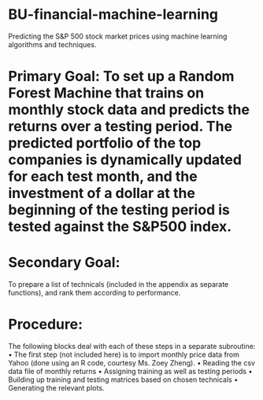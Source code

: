# BU-financial-machine-learning
Predicting the S&amp;P 500 stock market prices using machine learning algorithms and techniques.

# Primary Goal: To set up a Random Forest Machine that trains on monthly stock data and predicts the returns over a testing period. The predicted portfolio of the top companies is dynamically updated for each test month, and the investment of a dollar at the beginning of the testing period is tested against the S&P500 index.

# Secondary Goal: #
To prepare a list of technicals (included in the appendix as separate functions), and rank them according to performance.

# Procedure:
The following blocks deal with each of these steps in a separate subroutine:
• The first step (not included here) is to import monthly price data from Yahoo (done using an R code, courtesy Ms. Zoey Zheng).
• Reading the csv data file of monthly returns
• Assigning training as well as testing periods
• Building up training and testing matrices based on chosen technicals
• Generating the relevant plots.
